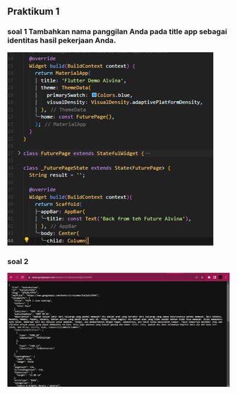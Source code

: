 ## Praktikum 1
### soal 1 Tambahkan nama panggilan Anda pada title app sebagai identitas hasil pekerjaan Anda.
![Screen shoot](/week-12/docs/p1s1.png)

### soal 2 
![Alt text](/week-12/docs/p1s2.png)